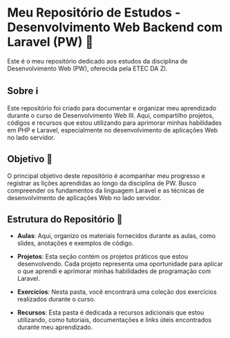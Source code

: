 # Meu Repositório de Estudos - Desenvolvimento Web Backend com Laravel (PW) 📱

Este é o meu repositório dedicado aos estudos da disciplina de Desenvolvimento Web (PW), oferecida pela ETEC DA Zl.

## Sobre ℹ️

Este repositório foi criado para documentar e organizar meu aprendizado durante o curso de Desenvolvimento Web III. Aqui, compartilho projetos, códigos e recursos que estou utilizando para aprimorar minhas habilidades em PHP e Laravel, especialmente no desenvolvimento de aplicações Web no lado servidor.

## Objetivo 🎯

O principal objetivo deste repositório é acompanhar meu progresso e registrar as lições aprendidas ao longo da disciplina de PW. Busco compreender os fundamentos da linguagem Laravel e as técnicas de desenvolvimento de aplicações Web no lado servidor.

## Estrutura do Repositório 📂

- **Aulas**: Aqui, organizo os materiais fornecidos durante as aulas, como slides, anotações e exemplos de código.

- **Projetos**: Esta seção contém os projetos práticos que estou desenvolvendo. Cada projeto representa uma oportunidade para aplicar o que aprendi e aprimorar minhas habilidades de programação com Laravel.

- **Exercícios**: Nesta pasta, você encontrará uma coleção dos exercícios realizados durante o curso.

- **Recursos**: Esta pasta é dedicada a recursos adicionais que estou utilizando, como tutoriais, documentações e links úteis encontrados durante meu aprendizado.
